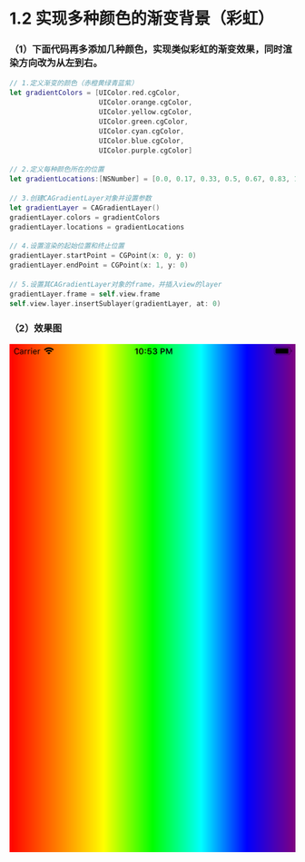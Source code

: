 # 1.2 实现多种颜色的渐变背景（彩虹）

### （1）下面代码再多添加几种颜色，实现类似彩虹的渐变效果，同时渲染方向改为从左到右。

```swift
// 1.定义渐变的颜色（赤橙黄绿青蓝紫）
let gradientColors = [UIColor.red.cgColor,
                      UIColor.orange.cgColor,
                      UIColor.yellow.cgColor,
                      UIColor.green.cgColor,
                      UIColor.cyan.cgColor,
                      UIColor.blue.cgColor,
                      UIColor.purple.cgColor]
        
// 2.定义每种颜色所在的位置
let gradientLocations:[NSNumber] = [0.0, 0.17, 0.33, 0.5, 0.67, 0.83, 1.0]
        
// 3.创建CAGradientLayer对象并设置参数
let gradientLayer = CAGradientLayer()
gradientLayer.colors = gradientColors
gradientLayer.locations = gradientLocations
        
// 4.设置渲染的起始位置和终止位置
gradientLayer.startPoint = CGPoint(x: 0, y: 0)
gradientLayer.endPoint = CGPoint(x: 1, y: 0)
        
// 5.设置其CAGradientLayer对象的frame，并插入view的layer
gradientLayer.frame = self.view.frame
self.view.layer.insertSublayer(gradientLayer, at: 0)
```

### （2）效果图

![&#x5F69;&#x8679;&#x6E10;&#x53D8;&#x8272;](../../.gitbook/assets/simulator-screen-shot-iphone-8-plus-2019-05-16-at-22.53.41.png)


